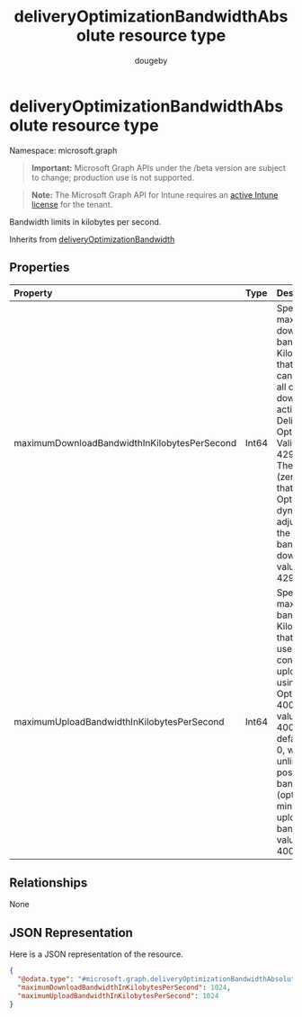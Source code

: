﻿---
title: "deliveryOptimizationBandwidthAbsolute resource type"
description: "Bandwidth limits in kilobytes per second."
author: "dougeby"
localization_priority: Normal
ms.prod: "intune"
doc_type: resourcePageType
---

# deliveryOptimizationBandwidthAbsolute resource type

Namespace: microsoft.graph

> **Important:** Microsoft Graph APIs under the /beta version are subject to change; production use is not supported.

> **Note:** The Microsoft Graph API for Intune requires an [active Intune license](https://go.microsoft.com/fwlink/?linkid=839381) for the tenant.

Bandwidth limits in kilobytes per second.

Inherits from [deliveryOptimizationBandwidth](../resources/intune-deviceconfig-deliveryoptimizationbandwidth.md)

## Properties

| Property                                     | Type  | Description                                                                                                                                                                                                                                                                                                                                  |
| :------------------------------------------- | :---- | :------------------------------------------------------------------------------------------------------------------------------------------------------------------------------------------------------------------------------------------------------------------------------------------------------------------------------------------- |
| maximumDownloadBandwidthInKilobytesPerSecond | Int64 | Specifies the maximum download bandwidth in KiloBytes/second that the device can use across all concurrent download activities using Delivery Optimization. Valid values 0 to 4294967295. The value 0 (zero) means that Delivery Optimization dynamically adjusts to use the available bandwidth for downloads. Valid values 0 to 4294967295 |
| maximumUploadBandwidthInKilobytesPerSecond   | Int64 | Specifies the maximum upload bandwidth in KiloBytes/second that a device will use across all concurrent upload activity using Delivery Optimization (0-4000000). Valid values 0 to 4000000. The default value is 0, which permits unlimited possible bandwidth (optimized for minimal usage of upload bandwidth). Valid values 0 to 4000000  |

## Relationships

None

## JSON Representation

Here is a JSON representation of the resource.

<!-- {
  "blockType": "resource",
  "@odata.type": "microsoft.graph.deliveryOptimizationBandwidthAbsolute"
}
-->

```json
{
  "@odata.type": "#microsoft.graph.deliveryOptimizationBandwidthAbsolute",
  "maximumDownloadBandwidthInKilobytesPerSecond": 1024,
  "maximumUploadBandwidthInKilobytesPerSecond": 1024
}
```
